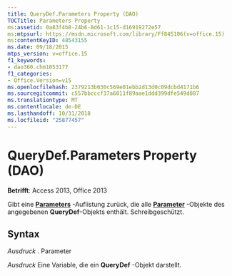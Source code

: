 ```yaml
---
title: QueryDef.Parameters Property (DAO)
TOCTitle: Parameters Property
ms:assetid: 0a83f4b8-24b6-8d61-1c15-d16919272e57
ms:mtpsurl: https://msdn.microsoft.com/library/Ff845106(v=office.15)
ms:contentKeyID: 48543155
ms.date: 09/18/2015
mtps_version: v=office.15
f1_keywords:
- dao360.chm1053177
f1_categories:
- Office.Version=v15
ms.openlocfilehash: 2379213b030c569e01ebb2d13d0c09dcbd4171b6
ms.sourcegitcommit: c557bbcccf37a6011f89aae1ddd399dfe549d087
ms.translationtype: MT
ms.contentlocale: de-DE
ms.lasthandoff: 10/31/2018
ms.locfileid: "25877457"
---
```

# <a name="querydefparameters-property-dao"></a>QueryDef.Parameters Property (DAO)


**Betrifft**: Access 2013, Office 2013

Gibt eine **[Parameters](parameters-collection-dao.md)** -Auflistung zurück, die alle **[Parameter](parameter-object-dao.md)** -Objekte des angegebenen **QueryDef**-Objekts enthält. Schreibgeschützt.

## <a name="syntax"></a>Syntax

*Ausdruck* . Parameter

*Ausdruck* Eine Variable, die ein **QueryDef** -Objekt darstellt.

